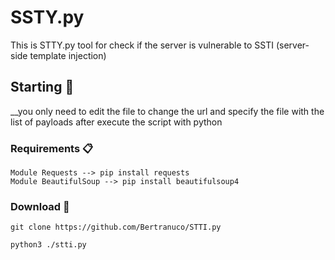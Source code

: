 # SSTY.py

This is STTY.py tool for check if the server is vulnerable to SSTI (server-side template injection)

## Starting 🚀

__you only need to edit the file to change the url and specify the file with the list of payloads after execute the script with python


### Requirements 📋

```
Module Requests --> pip install requests
Module BeautifulSoup --> pip install beautifulsoup4
```

### Download 🔧


```
git clone https://github.com/Bertranuco/STTI.py
```
````
python3 ./stti.py

````
